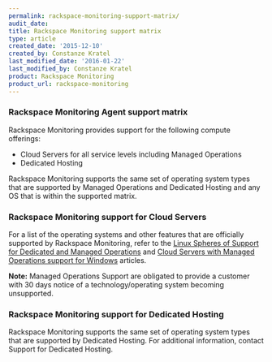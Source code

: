 ```yaml
---
permalink: rackspace-monitoring-support-matrix/
audit_date:
title: Rackspace Monitoring support matrix
type: article
created_date: '2015-12-10'
created_by: Constanze Kratel
last_modified_date: '2016-01-22'
last_modified_by: Constanze Kratel
product: Rackspace Monitoring
product_url: rackspace-monitoring
---
```


### Rackspace Monitoring Agent support matrix


Rackspace Monitoring provides support for the following compute
offerings:

-   Cloud Servers for all service levels including Managed Operations
-   Dedicated Hosting

Rackspace Monitoring supports the same set of operating system types
that are supported by Managed Operations and Dedicated Hosting and any OS that is within the supported
matrix.

### Rackspace Monitoring support for Cloud Servers

For a list of the operating systems and other features that are
officially supported by Rackspace Monitoring, refer to the [Linux Spheres of Support for Dedicated and Managed Operations](/support/how-to/linux-spheres-of-support-for-dedicated-and-managed-ops)
and [Cloud Servers with Managed Operations support for
Windows](/support/how-to/cloud-servers-with-managed-operations-support-for-windows)
articles.

**Note:** Managed Operations
Support are obligated to provide a customer with 30 days notice of a
technology/operating system becoming unsupported.

### Rackspace Monitoring support for Dedicated Hosting

Rackspace Monitoring supports the same set of operating system types
that are supported by Dedicated Hosting. For additional information,
contact Support for Dedicated Hosting.
